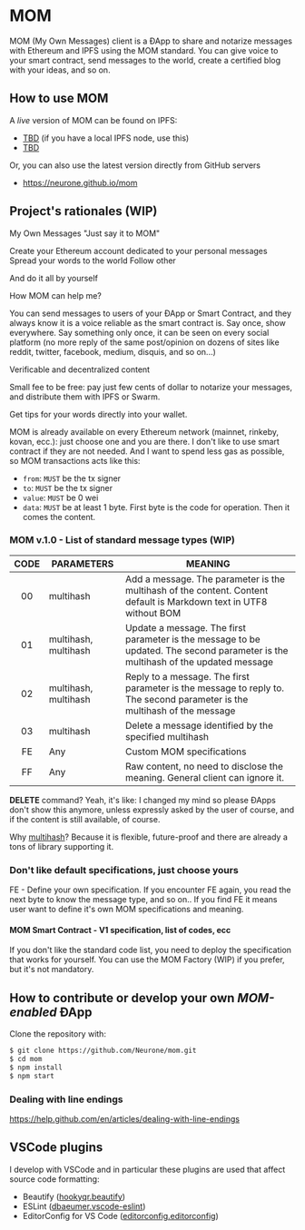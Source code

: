 # MOM

MOM (My Own Messages) client is a ÐApp to share and notarize messages with Ethereum and IPFS using the MOM standard. You can give voice to your smart contract, send messages to the world, create a certified blog with your ideas, and so on.

## How to use MOM

A *live* version of MOM can be found on IPFS:
- [TBD](#TBD) (if you have a local IPFS node, use this)
- [TBD](#TBD)

Or, you can also use the latest version directly from GitHub servers
- https://neurone.github.io/mom

## Project's rationales (WIP)

My Own Messages
"Just say it to MOM"

Create your Ethereum account dedicated to your personal messages
Spread your words to the world
Follow other

And do it all by yourself

How MOM can help me?

You can send messages to users of your ÐApp or Smart Contract, and they always know it is a voice reliable as the smart contract is.
Say once, show everywhere. Say something only once, it can be seen on every social platform (no more reply of the same post/opinion on dozens of sites like reddit, twitter, facebook, medium, disquis, and so on...)

Verificable and decentralized content

Small fee to be free: pay just few cents of dollar to notarize your messages, and distribute them with IPFS or Swarm.

Get tips for your words directly into your wallet.

MOM is already available on every Ethereum network (mainnet, rinkeby, kovan, ecc.): just choose one and you are there.
I don't like to use smart contract if they are not needed. And I want to spend less gas as possible, so MOM transactions acts like this:

- `from`: `MUST` be the tx signer
- `to`: `MUST` be the tx signer
- `value`: `MUST` be 0 wei
- `data`: `MUST` be at least 1 byte. First byte is the code for operation. Then it comes the content.

### MOM v.1.0 - List of standard message types (WIP)

| CODE | PARAMETERS | MEANING 			|
|:--------:|------------|-------------------|
| 00       | multihash  | Add a message. The parameter is the multihash of the content. Content default is Markdown text in UTF8 without BOM |
| 01       | multihash, multihash | Update a message. The first parameter is the message to be updated. The second parameter is the multihash of the updated message |
| 02       | multihash, multihash | Reply to a message. The first parameter is the message to reply to. The second parameter is the multihash of the message
| 03	   | multihash | Delete a message identified by the specified multihash |
| FE	   | Any | Custom MOM specifications
| FF	   | Any | Raw content, no need to disclose the meaning. General client can ignore it.

**DELETE** command? Yeah, it's like: I changed my mind so please ÐApps don't show this anymore, unless expressly asked by the user of course, and if the content is still available, of course.

Why [multihash](https://github.com/multiformats/multihash)? Because it is flexible, future-proof and there are already a tons of library supporting it.

### Don't like default specifications, just choose yours
FE - Define your own specification. If you encounter FE again, you read the next byte to know the message type, and so on..
If you find FE it means user want to define it's own MOM specifications and meaning.

#### MOM Smart Contract - V1 specification, list of codes, ecc
If you don't like the standard code list, you need to deploy the specification that works for yourself. You can use the MOM Factory (WIP) if you prefer, but it's not mandatory.

## How to contribute or develop your own _MOM-enabled_ ÐApp

Clone the repository with:

```bash
$ git clone https://github.com/Neurone/mom.git
$ cd mom
$ npm install
$ npm start
```

### Dealing with line endings
https://help.github.com/en/articles/dealing-with-line-endings

## VSCode plugins
I develop with VSCode and in particular these plugins are used that affect source code formatting:
- Beautify ([hookyqr.beautify](https://marketplace.visualstudio.com/items?itemName=HookyQR.beautify))
- ESLint ([dbaeumer.vscode-eslint](https://marketplace.visualstudio.com/items?itemName=dbaeumer.vscode-eslint))
- EditorConfig for VS Code ([editorconfig.editorconfig](https://marketplace.visualstudio.com/items?itemName=EditorConfig.EditorConfig))
